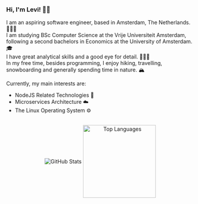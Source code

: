 <div>
 <h3>Hi, I'm Levi! 🥷🏻</h3>
  <p>I am an aspiring software engineer, based in Amsterdam, The Netherlands. 👨🏻‍💻 <br>
    I am studying BSc Computer Science at the Vrije Universiteit Amsterdam, following a second bachelors in Economics at the University of Amsterdam. 🎓 <br>
    I have great analytical skills and a good eye for detail. ☝🏻🤓 <br>
    In my free time, besides programming, I enjoy hiking, travelling, snowboarding and generally spending time in nature. 🏔️
  </p>
  <p>Currently, my main interests are:</p>
  <ul>
    <li>
      NodeJS Related Technologies 🔰
    </li>
    <li>
      Microservices Architecture ☁️
    </li>
    <li>
      The Linux Operating System ⚙️
    </li>
  </ul>
</div>
<br>
<div align="center">
  <picture>
    <source srcset="https://github-readme-stats.vercel.app/api?username=leviszaboo&show_icons=true&theme=transparent&hide_border=true&text_color=fffbf3&title_color=ec9d00&icon_color=ec9d00" media="(prefers-color-scheme: dark)" />
    <source srcset="https://github-readme-stats.vercel.app/api?username=leviszaboo&show_icons=true&theme=transparent&hide_border=true&text_color=120c00&title_color=ec9d00&icon_color=ec9d00" media="(prefers-color-scheme: light)" />
    <img align="center" src="https://github-readme-stats.vercel.app/api?username=leviszaboo&show_icons=true&theme=transparent&hide_border=true" alt="GitHub Stats" />
  </picture>
  <picture>
    <source srcset="https://github-readme-stats.vercel.app/api/top-langs/?username=leviszaboo&layout=compact&langs_count=8&theme=transparent&hide_border=true&text_color=fffbf3&title_color=fffbf3" media="(prefers-color-scheme: dark)" />
    <source srcset="https://github-readme-stats.vercel.app/api/top-langs/?username=leviszaboo&layout=compact&langs_count=8&theme=transparent&hide_border=true&text_color=120c00&title_color=120c00" media="(prefers-color-scheme: light)" />
    <img height="195px" align="center" src="https://github-readme-stats.vercel.app/api/top-langs/?username=leviszaboo&layout=compact&langs_count=8&theme=transparent&hide_border=true" alt="Top Languages" />
  </picture>
</div alig="center">

